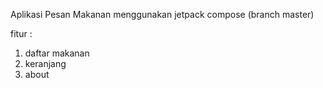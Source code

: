 Aplikasi Pesan Makanan menggunakan jetpack compose
(branch master)

fitur :

1. daftar makanan
2. keranjang
3. about

